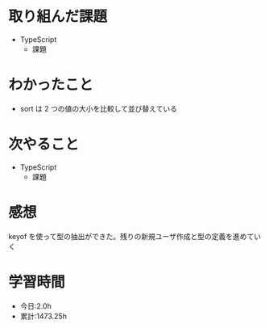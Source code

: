 # 取り組んだ課題

- TypeScript
  - 課題

# わかったこと

- sort は 2 つの値の大小を比較して並び替えている

# 次やること

- TypeScript
  - 課題

# 感想

keyof を使って型の抽出ができた。残りの新規ユーザ作成と型の定義を進めていく

# 学習時間

- 今日:2.0h
- 累計:1473.25h
